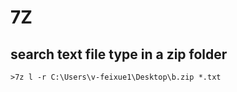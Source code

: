 # 7Z

## search text file type in a zip folder
    >7z l -r C:\Users\v-feixue1\Desktop\b.zip *.txt


